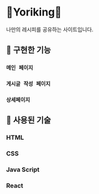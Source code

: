 # 🍳Yoriking🍳

나만의 레시피를 공유하는 사이트입니다.


## 🚩 구현한 기능


### `메인 페이지`


### `게시글 작성 페이지`


### `상세페이지`





## 🚩 사용된 기술


### HTML


### CSS


### Java Script


### React


### 
